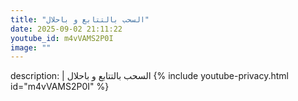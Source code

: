 ```yaml
---
title: "السحب بالتتابع و باحلال"
date: 2025-09-02 21:11:22 
youtube_id: m4vVAMS2P0I
image: ""
---
```

description: |
  السحب بالتتابع و باحلال
{% include youtube-privacy.html id="m4vVAMS2P0I" %}
